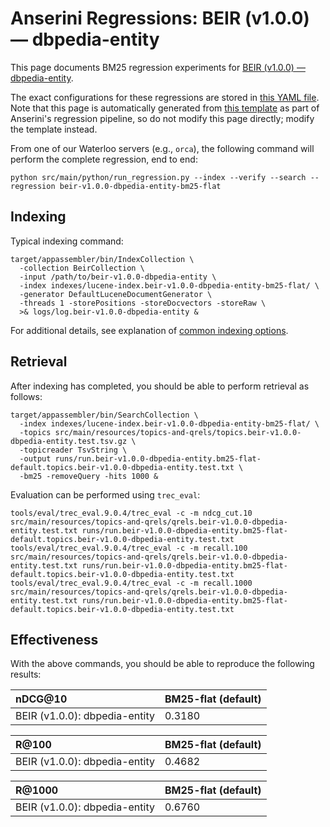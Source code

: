 # Anserini Regressions: BEIR (v1.0.0) &mdash; dbpedia-entity

This page documents BM25 regression experiments for [BEIR (v1.0.0) &mdash; dbpedia-entity](http://beir.ai/).

The exact configurations for these regressions are stored in [this YAML file](../src/main/resources/regression/beir-v1.0.0-dbpedia-entity-bm25-flat.yaml).
Note that this page is automatically generated from [this template](../src/main/resources/docgen/templates/beir-v1.0.0-dbpedia-entity-bm25-flat.template) as part of Anserini's regression pipeline, so do not modify this page directly; modify the template instead.

From one of our Waterloo servers (e.g., `orca`), the following command will perform the complete regression, end to end:

```
python src/main/python/run_regression.py --index --verify --search --regression beir-v1.0.0-dbpedia-entity-bm25-flat
```

## Indexing

Typical indexing command:

```
target/appassembler/bin/IndexCollection \
  -collection BeirCollection \
  -input /path/to/beir-v1.0.0-dbpedia-entity \
  -index indexes/lucene-index.beir-v1.0.0-dbpedia-entity-bm25-flat/ \
  -generator DefaultLuceneDocumentGenerator \
  -threads 1 -storePositions -storeDocvectors -storeRaw \
  >& logs/log.beir-v1.0.0-dbpedia-entity &
```

For additional details, see explanation of [common indexing options](common-indexing-options.md).

## Retrieval

After indexing has completed, you should be able to perform retrieval as follows:

```
target/appassembler/bin/SearchCollection \
  -index indexes/lucene-index.beir-v1.0.0-dbpedia-entity-bm25-flat/ \
  -topics src/main/resources/topics-and-qrels/topics.beir-v1.0.0-dbpedia-entity.test.tsv.gz \
  -topicreader TsvString \
  -output runs/run.beir-v1.0.0-dbpedia-entity.bm25-flat-default.topics.beir-v1.0.0-dbpedia-entity.test.txt \
  -bm25 -removeQuery -hits 1000 &
```

Evaluation can be performed using `trec_eval`:

```
tools/eval/trec_eval.9.0.4/trec_eval -c -m ndcg_cut.10 src/main/resources/topics-and-qrels/qrels.beir-v1.0.0-dbpedia-entity.test.txt runs/run.beir-v1.0.0-dbpedia-entity.bm25-flat-default.topics.beir-v1.0.0-dbpedia-entity.test.txt
tools/eval/trec_eval.9.0.4/trec_eval -c -m recall.100 src/main/resources/topics-and-qrels/qrels.beir-v1.0.0-dbpedia-entity.test.txt runs/run.beir-v1.0.0-dbpedia-entity.bm25-flat-default.topics.beir-v1.0.0-dbpedia-entity.test.txt
tools/eval/trec_eval.9.0.4/trec_eval -c -m recall.1000 src/main/resources/topics-and-qrels/qrels.beir-v1.0.0-dbpedia-entity.test.txt runs/run.beir-v1.0.0-dbpedia-entity.bm25-flat-default.topics.beir-v1.0.0-dbpedia-entity.test.txt
```

## Effectiveness

With the above commands, you should be able to reproduce the following results:

| nDCG@10                                                                                                      | BM25-flat (default)|
|:-------------------------------------------------------------------------------------------------------------|-----------|
| BEIR (v1.0.0): dbpedia-entity                                                                                | 0.3180    |


| R@100                                                                                                        | BM25-flat (default)|
|:-------------------------------------------------------------------------------------------------------------|-----------|
| BEIR (v1.0.0): dbpedia-entity                                                                                | 0.4682    |


| R@1000                                                                                                       | BM25-flat (default)|
|:-------------------------------------------------------------------------------------------------------------|-----------|
| BEIR (v1.0.0): dbpedia-entity                                                                                | 0.6760    |
